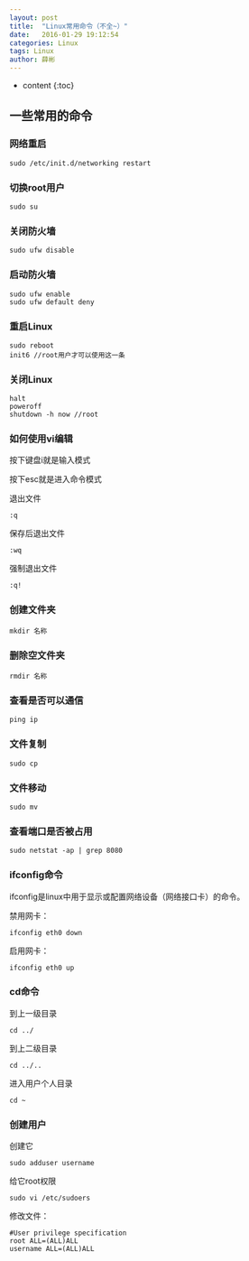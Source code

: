 ```yaml
---
layout: post
title:  "Linux常用命令（不全~）"
date:   2016-01-29 19:12:54
categories: Linux
tags: Linux
author: 薛彬
---
```

* content
{:toc}




## 一些常用的命令

### 网络重启
	sudo /etc/init.d/networking restart

### 切换root用户

	sudo su

### 关闭防火墙
	sudo ufw disable

### 启动防火墙
	sudo ufw enable
	sudo ufw default deny

### 重启Linux	
	sudo reboot
	init6 //root用户才可以使用这一条

### 关闭Linux
	halt
	poweroff
	shutdown -h now //root

### 如何使用vi编辑

按下键盘i就是输入模式

按下esc就是进入命令模式

退出文件
	
	:q
保存后退出文件

	:wq
强制退出文件

	:q!

### 创建文件夹
	mkdir 名称

### 删除空文件夹
	rmdir 名称

### 查看是否可以通信
	ping ip

### 文件复制
	sudo cp

### 文件移动
	sudo mv

### 查看端口是否被占用
	sudo netstat -ap | grep 8080

### ifconfig命令

 ifconfig是linux中用于显示或配置网络设备（网络接口卡）的命令。

禁用网卡：
	
	ifconfig eth0 down
启用网卡：
	
	ifconfig eth0 up

### cd命令

到上一级目录

	cd ../ 
到上二级目录
	
	cd ../..
进入用户个人目录

	cd ~

### 创建用户

创建它

	sudo adduser username
给它root权限

	sudo vi /etc/sudoers
修改文件：

	#User privilege specification
	root ALL=(ALL)ALL
	username ALL=(ALL)ALL